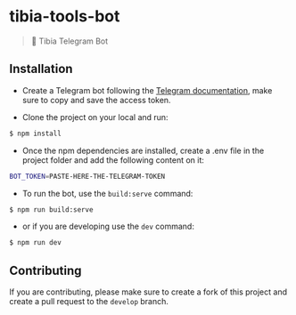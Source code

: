
# tibia-tools-bot
> 🤖 Tibia Telegram Bot

## Installation

- Create a Telegram bot following the [Telegram documentation](https://core.telegram.org/bots/), make sure to copy and save the access token.

- Clone the project on your local and run:

```bash
$ npm install
```

- Once the npm dependencies are installed, create a .env file in the project folder and add the following content on it:

```bash
BOT_TOKEN=PASTE-HERE-THE-TELEGRAM-TOKEN
```

- To run the bot, use the `build:serve` command:

```bash
$ npm run build:serve
```

- or if you are developing use the `dev` command:

```bash
$ npm run dev
```

## Contributing

If you are contributing, please make sure to create a fork of this project and create a pull request to the `develop` branch.